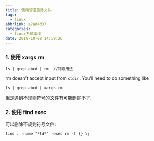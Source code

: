 ```yaml
---
title: 使用管道删除文件
tags:
  - linux
abbrlink: a7ad4d37
categories:
  - linux系统运维
date: 2018-10-08 14:59:26
---
```



### 1. 使用 xargs rm 

```
ls | grep abcd | rm  //错误用法
```



rm doesn't accept input from `stdin`. You'll need to do something like

```
ls | grep abcd | xargs rm
```



但是遇到不规则符号的文件有可能删除不了.





### 2. 使用 find exec

可以删除不规则符号文件:
```
find . -name "*td*" -exec rm -f {} \;
```

